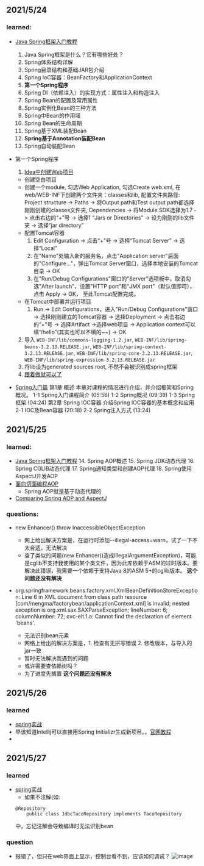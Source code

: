 ## 2021/5/24

### learned:

* [Java Spring框架入门教程](http://c.biancheng.net/spring/)
  1. Java Spring框架是什么？它有哪些好处？
  2. Spring体系结构详解
  3. Spring目录结构和基础JAR包介绍
  4. Spring IoC容器：BeanFactory和ApplicationContext
  5. **第一个Spring程序**
  6. Spring DI（依赖注入）的实现方式：属性注入和构造注入
  7. Spring Bean的配置及常用属性
  8. Spring实例化Bean的三种方法
  9. Spring中Bean的作用域
  10. Spring Bean的生命周期
  11. Spring基于XML装配Bean
  12. **Spring基于Annotation装配Bean**
  13. Spring自动装配Bean
 
* 第一个Spring程序
  1. [Idea中创建Web项目](https://www.cnblogs.com/yangyquin/p/5285272.html)
    - 创建空白项目
    - 创建一个module, 勾选Web Application, 勾选Create web.xml, 在web/WEB-INF下创建两个文件夹：classes和lib, 配置文件夹路径: Project structure -> Paths -> 将Output path和Test output path都选择刚刚创建的classes文件夹, Dependencies ->  将Module SDK选择为1.7 -> 点击右边的“+”号  -> 选择1 “Jars or Directories” -> 设为刚刚的lib文件夹 -> 选择“jar directory”
    - 配置Tomcat容器
      1. Edit Configuration -> 点击“+”号 -> 选择“Tomcat Server” -> 选择“Local”
      2. 在"Name"处输入新的服务名，点击"Application server"后面的"Configure..."，弹出Tomcat Server窗口，选择本地安装的Tomcat目录 -> OK 
      3. 在"Run/Debug Configurations"窗口的"Server"选项板中，取消勾选"After launch"，设置"HTTP port"和"JMX port"（默认值即可），点击 Apply -> OK， 至此Tomcat配置完成。
    - 在Tomcat中部署并运行项目 
      1. Run -> Edit Configurations，进入"Run/Debug Configurations"窗口 -> 选择刚刚建立的Tomcat容器 -> 选择Deployment -> 点击右边的“+”号 -> 选择Artifact ->选择web项目 -> Application context可以填“/hello”(其实也可以不填的~~) -> OK

  2. 导入 `WEB-INF/lib/commons-logging-1.2.jar`, `WEB-INF/lib/spring-beans-3.2.13.RELEASE.jar`, `WEB-INF/lib/spring-context-3.2.13.RELEASE.jar`, `WEB-INF/lib/spring-core-3.2.13.RELEASE.jar`, `WEB-INF/lib/spring-expression-3.2.13.RELEASE.jar`
  3. 将lib设为generated sources root, 不然不会被识别成spring框架
  4. [跟着做就可以了](http://c.biancheng.net/view/4251.html)

* [Spring入门篇](https://www.imooc.com/learn/196)
第1章 概述
本章对课程的情况进行介绍，并介绍框架和Spring概况。
 1-1 Spring入门课程简介 (05:56)
 1-2 Spring概况 (09:39)
 1-3 Spring框架 (04:24)
第2章 Spring IOC容器
介绍Spring IOC容器的基本概念和应用
 2-1 IOC及Bean容器 (20:18)
 2-2 Spring注入方式 (13:24)


## 2021/5/25

### learned:

* [Java Spring框架入门教程](http://c.biancheng.net/spring/)
  14. Spring AOP概述
  15. Spring JDK动态代理
  16. Spring CGLlB动态代理
  17. Spring通知类型和创建AOP代理
  18. Spring使用AspectJ开发AOP
* [面向切面编程AOP](https://www.zhihu.com/question/24863332)
  - Spring AOP就是基于动态代理的
* [Comparing Spring AOP and AspectJ](https://www.baeldung.com/spring-aop-vs-aspectj)



### questions:
* new Enhancer() throw InaccessibleObjectException
  - 网上给出解决方案是，在运行时添加--illegal-access=warn，试了一下不太合适，无法解决
  - 查了类似的问题(new Enhancer()造成IllegalArgumentException)，可能是cglib不支持我使用的某个类文件，因为此库依赖于ASM的过时版本。要解决此错误，我需要一个依赖于支持Java 8的ASM 5+的cglib版本。
  **这个问题还没有解决**
  
* org.springframework.beans.factory.xml.XmlBeanDefinitionStoreException: Line 6 in XML document from class path resource [com/mengma/factorybean/applicationContext.xml] is invalid; nested exception is org.xml.sax.SAXParseException; lineNumber: 6; columnNumber: 72; cvc-elt.1.a: Cannot find the declaration of element 'beans'.
  - 无法识别bean元素
  - 网络上给出的解决方案是，1. 检查有无拼写错误 2. 修改版本，与导入的jar一致
  - 暂时无法解决我遇到的问题
  - 或许需要查依赖树吗？
  - 为了进度先搁置
  **这个问题还没有解决**


## 2021/5/26
### learned
* [spring实战](https://potoyang.gitbook.io/spring-in-action-v5/)
* 早该知道Intellij可以直接用Spring Initializr生成新项目。。[官网教程](https://www.jetbrains.com/help/idea/spring-boot.html)
* 


## 2021/5/27
### learned
* [spring实战](https://potoyang.gitbook.io/spring-in-action-v5/)
  - 如果不注解(如:
  ```
  @Repository
      public class JdbcTacoRepository implements TacoRepository
  ```
     中，忘记注解会导致编译时无法识别bean
     
### question
* 报错了，但只在web界面上显示，控制台看不到，应该如何调试？
  ![image](https://user-images.githubusercontent.com/48537562/119805025-e295ff00-beae-11eb-9aa5-4bab379361b9.png)

    
